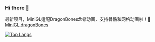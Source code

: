### Hi there 👋

最新项目，MiniGL适配DragonBones龙骨动画，支持骨骼和网格动画啦！🤟
[MiniGL.dragonBones](https://mizy.github.io/MiniGL/demo/dragonBones/eyetrack.html)

[![Top Langs](https://github-readme-stats.vercel.app/api/top-langs/?username=mizy)](https://github.com/mizy/mizy)
